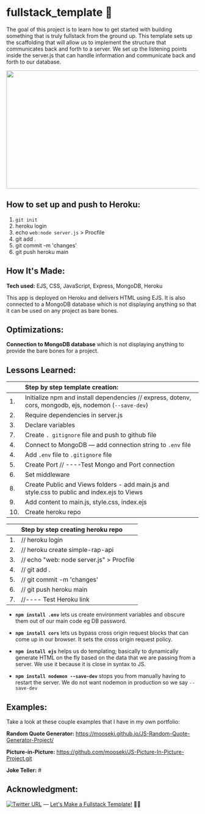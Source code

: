 # fullstack_template :dizzy:

The goal of this project is to learn how to get started with building something that is truly fullstack from the ground up. This template sets up the scaffolding that will allow us to implement the structure that communicates back and forth to a server. We set up the listening points inside the server.js that can handle information and communicate back and forth to our database.

<p align="center">
  <img width="600" height="310" src="./autocompleteApp.gif">
</p>


## How to set up and push to Heroku:

1. `git init`
2. heroku login
3. echo `web:node server.js` > Procfile
4. git add .
5. git commit -m 'changes'
6. git push heroku main

## How It's Made:

**Tech used:** EJS, CSS, JavaScript, Express, MongoDB, Heroku

This app is deployed on Heroku and delivers HTML using EJS. It is also connected to a MongoDB database which is not displaying anything so that it can be used on any project as bare bones.

## Optimizations:

**Connection to MongoDB database** which is not displaying anything to provide the bare bones for a project. 


## Lessons Learned:

|       | **Step by step template creation:**                                                                                     | 
| :---- | :---------------------------------------------------------------------------------------------------- |
| 1.    | Initialize npm and install dependencies // express, dotenv, cors, mongodb, ejs, nodemon (`--save-dev`)| 
| 2.    | Require dependencies in server.js                                                                     |
| 3.    | Declare variables                                                                                     |
| 7.    | Create `. gitignore` file and push to github file                                                                             |
| 4.    | Connect to MongoDB — add connection string to `.env` file                                             |
| 4.    | Add `.env` file to `.gitignore` file                                             |
| 5.    | Create Port // ----Test Mongo and Port connection                                                     |
| 6.    | Set middleware                                                                                        |
| 8.    | Create Public and Views folders - add main.js and style.css to public and index.ejs to Views           |
| 9.    | Add content to main.js, style.css, index.ejs                                                             |
| 10.   | Create heroku repo                                                                                    |

|      |   Step by step creating heroku repo        |  
| :--- | :----------------------------------------- |
|  1.  |  // heroku login                           |  
|  2.  |  // heroku create simple-rap-api           |  
|  3.  |  // echo "web: node server.js" > Procfile  |  
|  4.  |  // git add .                              |
|  5.  |  // git commit -m 'changes'                |
|  6.  |  // git push heroku main                   |
|  7.  |  //---- Test Heroku link                   |

  * **`npm install .env`** lets us create environment variables and obscure them out of our main code eg DB password.

  * **`npm install cors`** lets us bypass cross origin request blocks that can come up in our browser. It sets the cross origin request policy.

  * **`npm install ejs`** helps us do templating; basically to dynamically generate HTML on the fly based on the data that we are passing from a server. We use it because it is close in syntax to JS.

  * **`npm install nodemon --save-dev`** stops you from manually having to restart the server. We do not want nodemon in production so we say `--save-dev`


## Examples:

Take a look at these couple examples that I have in my own portfolio:

**Random Quote Generator:** https://mooseki.github.io/JS-Random-Quote-Generator-Project/

**Picture-in-Picture:** https://github.com/mooseki/JS-Picture-In-Picture-Project.git

**Joke Teller:** #


## Acknowledgment:

[![Twitter URL](https://img.shields.io/twitter/url/https/twitter.com/mayanwolfe.svg?style=social&label=Follow%20%40mayanwolfe)](https://twitter.com/mayanwolfe) — [Let's Make a Fullstack Template!](https://www.twitch.tv/videos/1511339035) :superhero_woman:
